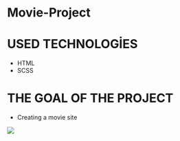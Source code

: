 # Movie-Project

# USED TECHNOLOGİES
- HTML
- SCSS

# THE GOAL OF THE PROJECT
- Creating a movie site

![](filmResponsive.gif)